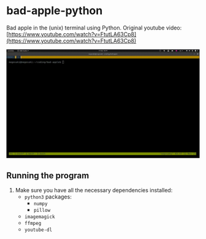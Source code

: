 # bad-apple-python
Bad apple in the (unix) terminal using Python. Original youtube video:
[https://www.youtube.com/watch?v=FtutLA63Cp8](https://www.youtube.com/watch?v=FtutLA63Cp8)

![bad apple running in the terminal](bad-apple.gif)

## Running the program
1. Make sure you have all the necessary dependencies installed:
    * `python3` packages:
        * `numpy`
        * `pillow`
    * `imagemagick`
    * `ffmpeg`
    * `youtube-dl`
